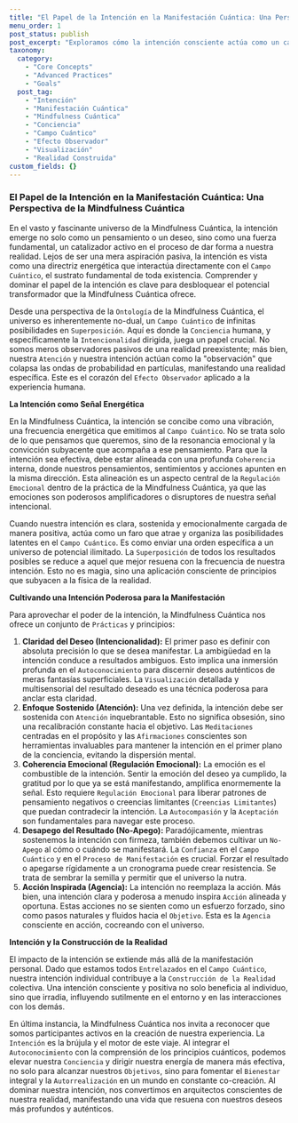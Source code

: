 ```yaml
---
title: "El Papel de la Intención en la Manifestación Cuántica: Una Perspectiva de la Mindfulness Cuántica"
menu_order: 1
post_status: publish
post_excerpt: "Exploramos cómo la intención consciente actúa como un catalizador fundamental en el proceso de manifestación dentro del marco de la Mindfulness Cuántica. Descubre cómo alinear tu conciencia y tu energía puede influir en la construcción de tu realidad, transformando posibilidades cuánticas en experiencias tangibles."
taxonomy:
  category:
    - "Core Concepts"
    - "Advanced Practices"
    - "Goals"
  post_tag:
    - "Intención"
    - "Manifestación Cuántica"
    - "Mindfulness Cuántica"
    - "Conciencia"
    - "Campo Cuántico"
    - "Efecto Observador"
    - "Visualización"
    - "Realidad Construida"
custom_fields: {}
---
```


### El Papel de la Intención en la Manifestación Cuántica: Una Perspectiva de la Mindfulness Cuántica

En el vasto y fascinante universo de la Mindfulness Cuántica, la intención emerge no solo como un pensamiento o un deseo, sino como una fuerza fundamental, un catalizador activo en el proceso de dar forma a nuestra realidad. Lejos de ser una mera aspiración pasiva, la intención es vista como una directriz energética que interactúa directamente con el `Campo Cuántico`, el sustrato fundamental de toda existencia. Comprender y dominar el papel de la intención es clave para desbloquear el potencial transformador que la Mindfulness Cuántica ofrece.

Desde una perspectiva de la `Ontología` de la Mindfulness Cuántica, el universo es inherentemente no-dual, un `Campo Cuántico` de infinitas posibilidades en `Superposición`. Aquí es donde la `Conciencia` humana, y específicamente la `Intencionalidad` dirigida, juega un papel crucial. No somos meros observadores pasivos de una realidad preexistente; más bien, nuestra `Atención` y nuestra intención actúan como la "observación" que colapsa las ondas de probabilidad en partículas, manifestando una realidad específica. Este es el corazón del `Efecto Observador` aplicado a la experiencia humana.

**La Intención como Señal Energética**

En la Mindfulness Cuántica, la intención se concibe como una vibración, una frecuencia energética que emitimos al `Campo Cuántico`. No se trata solo de lo que pensamos que queremos, sino de la resonancia emocional y la convicción subyacente que acompaña a ese pensamiento. Para que la intención sea efectiva, debe estar alineada con una profunda `Coherencia` interna, donde nuestros pensamientos, sentimientos y acciones apunten en la misma dirección. Esta alineación es un aspecto central de la `Regulación Emocional` dentro de la práctica de la Mindfulness Cuántica, ya que las emociones son poderosos amplificadores o disruptores de nuestra señal intencional.

Cuando nuestra intención es clara, sostenida y emocionalmente cargada de manera positiva, actúa como un faro que atrae y organiza las posibilidades latentes en el `Campo Cuántico`. Es como enviar una orden específica a un universo de potencial ilimitado. La `Superposición` de todos los resultados posibles se reduce a aquel que mejor resuena con la frecuencia de nuestra intención. Esto no es magia, sino una aplicación consciente de principios que subyacen a la física de la realidad.

**Cultivando una Intención Poderosa para la Manifestación**

Para aprovechar el poder de la intención, la Mindfulness Cuántica nos ofrece un conjunto de `Prácticas` y principios:

1.  **Claridad del Deseo (Intencionalidad):** El primer paso es definir con absoluta precisión lo que se desea manifestar. La ambigüedad en la intención conduce a resultados ambiguos. Esto implica una inmersión profunda en el `Autoconocimiento` para discernir deseos auténticos de meras fantasías superficiales. La `Visualización` detallada y multisensorial del resultado deseado es una técnica poderosa para anclar esta claridad.
2.  **Enfoque Sostenido (Atención):** Una vez definida, la intención debe ser sostenida con `Atención` inquebrantable. Esto no significa obsesión, sino una recalibración constante hacia el objetivo. Las `Meditaciones` centradas en el propósito y las `Afirmaciones` conscientes son herramientas invaluables para mantener la intención en el primer plano de la conciencia, evitando la dispersión mental.
3.  **Coherencia Emocional (Regulación Emocional):** La emoción es el combustible de la intención. Sentir la emoción del deseo ya cumplido, la gratitud por lo que ya se está manifestando, amplifica enormemente la señal. Esto requiere `Regulación Emocional` para liberar patrones de pensamiento negativos o creencias limitantes (`Creencias Limitantes`) que puedan contradecir la intención. La `Autocompasión` y la `Aceptación` son fundamentales para navegar este proceso.
4.  **Desapego del Resultado (No-Apego):** Paradójicamente, mientras sostenemos la intención con firmeza, también debemos cultivar un `No-Apego` al cómo o cuándo se manifestará. La `Confianza` en el `Campo Cuántico` y en el `Proceso de Manifestación` es crucial. Forzar el resultado o apegarse rígidamente a un cronograma puede crear resistencia. Se trata de sembrar la semilla y permitir que el universo la nutra.
5.  **Acción Inspirada (Agencia):** La intención no reemplaza la acción. Más bien, una intención clara y poderosa a menudo inspira `Acción` alineada y oportuna. Estas acciones no se sienten como un esfuerzo forzado, sino como pasos naturales y fluidos hacia el `Objetivo`. Esta es la `Agencia` consciente en acción, cocreando con el universo.

**Intención y la Construcción de la Realidad**

El impacto de la intención se extiende más allá de la manifestación personal. Dado que estamos todos `Entrelazados` en el `Campo Cuántico`, nuestra intención individual contribuye a la `Construcción de la Realidad` colectiva. Una intención consciente y positiva no solo beneficia al individuo, sino que irradia, influyendo sutilmente en el entorno y en las interacciones con los demás.

En última instancia, la Mindfulness Cuántica nos invita a reconocer que somos participantes activos en la creación de nuestra experiencia. La `Intención` es la brújula y el motor de este viaje. Al integrar el `Autoconocimiento` con la comprensión de los principios cuánticos, podemos elevar nuestra `Conciencia` y dirigir nuestra energía de manera más efectiva, no solo para alcanzar nuestros `Objetivos`, sino para fomentar el `Bienestar` integral y la `Autorrealización` en un mundo en constante co-creación. Al dominar nuestra intención, nos convertimos en arquitectos conscientes de nuestra realidad, manifestando una vida que resuena con nuestros deseos más profundos y auténticos.